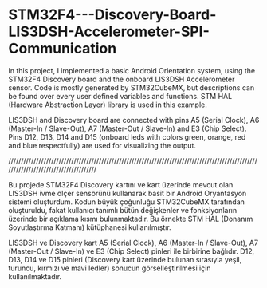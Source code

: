 # STM32F4---Discovery-Board-LIS3DSH-Accelerometer-SPI-Communication

In this project, I implemented a basic Android Orientation system, using the STM32F4 Discovery board and the onboard LIS3DSH Accelerometer sensor.
Code is mostly generated by STM32CubeMX, but descriptions can be found over every user defined variables and functions. STM HAL (Hardware Abstraction Layer)
library is used in this example. 

LIS3DSH and Discovery board are connected with pins A5 (Serial Clock), A6 (Master-In / Slave-Out), A7 (Master-Out / Slave-In) and E3 (Chip Select). Pins D12, D13, D14 and D15
(onboard leds with colors green, orange, red and blue respectfully) are used for visualizing the output.

//////////////////////////////////////////////////////////////////////////////////////////////////////////////////////////////////////

Bu projede STM32F4 Discovery kartını ve kart üzerinde mevcut olan LIS3DSH ivme ölçer sensörünü kullanarak basit bir Android Oryantasyon sistemi oluşturdum.
Kodun büyük çoğunluğu STM32CubeMX tarafından oluşturuldu, fakat kullanıcı tanımlı bütün değişkenler ve fonksiyonların üzerinde bir açıklama kısmı bulunmaktadır.
Bu örnekte STM HAL (Donanım Soyutlaştırma Katmanı) kütüphanesi kullanılmıştır.

LIS3DSH ve Discovery kart A5 (Serial Clock), A6 (Master-In / Slave-Out), A7 (Master-Out / Slave-In) ve E3 (Chip Select) pinleri ile birbirine bağlıdır. 
D12, D13, D14 ve D15 pinleri (Discovery kart üzerinde bulunan sırasıyla yeşil, turuncu, kırmızı ve mavi ledler) sonucun görselleştirilmesi için kullanılmaktadır.


